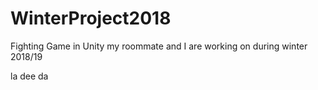 # WinterProject2018
Fighting Game in Unity my roommate and I are working on during winter 2018/19

la dee da
